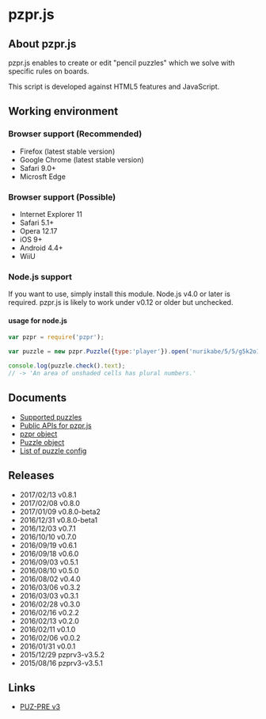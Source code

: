 # pzpr.js

## About pzpr.js

pzpr.js enables to create or edit "pencil puzzles" which we solve with specific rules on boards.

This script is developed against HTML5 features and JavaScript.

## Working environment

### Browser support (Recommended)
* Firefox (latest stable version)
* Google Chrome (latest stable version)
* Safari 9.0+
* Microsft Edge

### Browser support (Possible)
* Internet Explorer 11
* Safari 5.1+
* Opera 12.17
* iOS 9+
* Android 4.4+
* WiiU

### Node.js support

If you want to use, simply install this module. Node.js v4.0 or later is required.
pzpr.js is likely to work under v0.12 or older but unchecked.

#### usage for node.js

```js
var pzpr = require('pzpr');

var puzzle = new pzpr.Puzzle({type:'player'}).open('nurikabe/5/5/g5k2o1k3g');

console.log(puzzle.check().text);
// -> 'An area of unshaded cells has plural numbers.'
```

## Documents
* [Supported puzzles](https://github.com/sabo2/pzprjs/blob/master/docs/SupportedPuzzles.md)
* [Public APIs for pzpr.js](https://github.com/sabo2/pzprjs/blob/master/docs/PublicAPI.md)
* [pzpr object](https://github.com/sabo2/pzprjs/blob/master/docs/pzpr.md)
* [Puzzle object](https://github.com/sabo2/pzprjs/blob/master/docs/Puzzle.md)
* [List of puzzle config](https://github.com/sabo2/pzprjs/blob/master/docs/Config.md)

## Releases
* 2017/02/13 v0.8.1
* 2017/02/08 v0.8.0
* 2017/01/09 v0.8.0-beta2
* 2016/12/31 v0.8.0-beta1
* 2016/12/03 v0.7.1
* 2016/10/10 v0.7.0
* 2016/09/19 v0.6.1
* 2016/09/18 v0.6.0
* 2016/09/03 v0.5.1
* 2016/08/10 v0.5.0
* 2016/08/02 v0.4.0
* 2016/03/06 v0.3.2
* 2016/03/03 v0.3.1
* 2016/02/28 v0.3.0
* 2016/02/16 v0.2.2
* 2016/02/13 v0.2.0
* 2016/02/11 v0.1.0
* 2016/02/06 v0.0.2
* 2016/01/31 v0.0.1
* 2015/12/29 pzprv3-v3.5.2
* 2015/08/16 pzprv3-v3.5.1

## Links
* [PUZ-PRE v3](http://pzv.jp/index_en.html)
